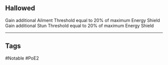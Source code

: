 ## Hallowed
Gain additional Ailment Threshold equal to 20% of maximum Energy Shield
Gain additional Stun Threshold equal to 20% of maximum Energy Shield

---
## Tags
#Notable
#PoE2
